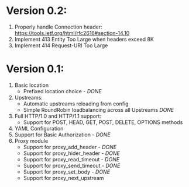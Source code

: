 # Version 0.2:

1. Properly handle Connection header: https://tools.ietf.org/html/rfc2616#section-14.10
2. Implement 413 Entity Too Large when headers exceed 8K
3. Implement 414 Request-URI Too Large

# Version 0.1: 

1. Basic location
    * Prefixed location choice - *DONE*
2. Upstreams:
    * Automatic upstreams reloading from config
    * Simple RoundRobin loadbalancing across all Upstreams  *DONE*
3. Full HTTP/1.0 and HTTP/1.1 support:
    * Support for POST, HEAD, GET, POST, DELETE, OPTIONS methods
4. YAML Configuration
6. Support for Basic Authorization - *DONE*
7. Proxy module
    * Support for proxy_add_header - *DONE*
    * Support for proxy_hider_header - *DONE*
    * Support for proxy_read_timeout - *DONE*
    * Support for proxy_send_timeout - *DONE*
    * Support for proxy_set_body - *DONE*
    * Support for proxy_next_upstream 


